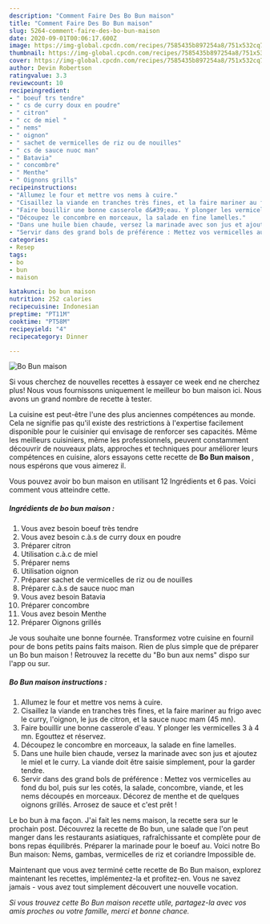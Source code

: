 ```yaml
---
description: "Comment Faire Des Bo Bun maison"
title: "Comment Faire Des Bo Bun maison"
slug: 5264-comment-faire-des-bo-bun-maison
date: 2020-09-01T00:06:17.600Z
image: https://img-global.cpcdn.com/recipes/7585435b897254a8/751x532cq70/bo-bun-maison-photo-principale-de-la-recette.jpg
thumbnail: https://img-global.cpcdn.com/recipes/7585435b897254a8/751x532cq70/bo-bun-maison-photo-principale-de-la-recette.jpg
cover: https://img-global.cpcdn.com/recipes/7585435b897254a8/751x532cq70/bo-bun-maison-photo-principale-de-la-recette.jpg
author: Devin Robertson
ratingvalue: 3.3
reviewcount: 10
recipeingredient:
- " boeuf trs tendre"
- " cs de curry doux en poudre"
- " citron"
- " cc de miel "
- " nems"
- " oignon"
- " sachet de vermicelles de riz ou de nouilles"
- " cs de sauce nuoc man"
- " Batavia"
- " concombre"
- " Menthe"
- " Oignons grills"
recipeinstructions:
- "Allumez le four et mettre vos nems à cuire.⁣"
- "Cisaillez la viande en tranches très fines, et la faire mariner au frigo avec le curry, l&#39;oignon, le jus de citron, et la sauce nuoc mam (45 mn).⁣"
- "Faire bouillir une bonne casserole d&#39;eau. Y plonger les vermicelles 3 à 4 mn. Egouttez et réservez.⁣"
- "Découpez le concombre en morceaux, la salade en fine lamelles.⁣"
- "Dans une huile bien chaude, versez la marinade avec son jus et ajoutez le miel et le curry. La viande doit être saisie simplement, pour la garder tendre.⁣"
- "Servir dans des grand bols de préférence : Mettez vos vermicelles au fond du bol, puis sur les cotés, la salade, concombre, viande, et les nems découpés en morceaux. Décorez de menthe et de quelques oignons grillés. Arrosez de sauce et c&#39;est prêt !⁣"
categories:
- Resep
tags:
- bo
- bun
- maison

katakunci: bo bun maison 
nutrition: 252 calories
recipecuisine: Indonesian
preptime: "PT11M"
cooktime: "PT58M"
recipeyield: "4"
recipecategory: Dinner

---
```



![Bo Bun maison](https://img-global.cpcdn.com/recipes/7585435b897254a8/751x532cq70/bo-bun-maison-photo-principale-de-la-recette.jpg)

Si vous cherchez de nouvelles recettes à essayer ce week end ne cherchez plus! Nous vous fournissons uniquement le meilleur bo bun maison ici. Nous avons un grand nombre de recette à tester.

La cuisine est peut-être l'une des plus anciennes compétences au monde. Cela ne signifie pas qu'il existe des restrictions à l'expertise facilement disponible pour le cuisinier qui envisage de renforcer ses capacités. Même les meilleurs cuisiniers, même les professionnels, peuvent constamment découvrir de nouveaux plats, approches et techniques pour améliorer leurs compétences en cuisine, alors essayons cette recette de <strong> Bo Bun maison </strong>, nous espérons que vous aimerez il.

<!--inarticleads1-->

Vous pouvez avoir bo bun maison en utilisant 12 Ingrédients et 6 pas. Voici comment vous atteindre cette.

##### Ingrédients de bo bun maison :

1. Vous avez besoin  boeuf très tendre⁣
1. Vous avez besoin  c.à.s de curry doux en poudre⁣
1. Préparer  citron⁣
1. Utilisation  c.à.c de miel ⁣
1. Préparer  nems⁣
1. Utilisation  oignon⁣
1. Préparer  sachet de vermicelles de riz ou de nouilles⁣
1. Préparer  c.à.s de sauce nuoc man⁣
1. Vous avez besoin  Batavia⁣
1. Préparer  concombre⁣
1. Vous avez besoin  Menthe⁣
1. Préparer  Oignons grillés⁣


Je vous souhaite une bonne fournée. Transformez votre cuisine en fournil pour de bons petits pains faits maison. Rien de plus simple que de préparer un Bo bun maison ! Retrouvez la recette du &#34;Bo bun aux nems&#34; dispo sur l&#39;app ou sur. 

<!--inarticleads2-->

##### Bo Bun maison instructions :

1. Allumez le four et mettre vos nems à cuire.⁣
1. Cisaillez la viande en tranches très fines, et la faire mariner au frigo avec le curry, l&#39;oignon, le jus de citron, et la sauce nuoc mam (45 mn).⁣
1. Faire bouillir une bonne casserole d&#39;eau. Y plonger les vermicelles 3 à 4 mn. Egouttez et réservez.⁣
1. Découpez le concombre en morceaux, la salade en fine lamelles.⁣
1. Dans une huile bien chaude, versez la marinade avec son jus et ajoutez le miel et le curry. La viande doit être saisie simplement, pour la garder tendre.⁣
1. Servir dans des grand bols de préférence : Mettez vos vermicelles au fond du bol, puis sur les cotés, la salade, concombre, viande, et les nems découpés en morceaux. Décorez de menthe et de quelques oignons grillés. Arrosez de sauce et c&#39;est prêt !⁣


Le bo bun à ma façon. J&#39;ai fait les nems maison, la recette sera sur le prochain post. Découvrez la recette de Bo bun, une salade que l&#39;on peut manger dans les restaurants asiatiques, rafraîchissante et complète pour de bons repas équilibrés. Préparer la marinade pour le boeuf au. Voici notre Bo Bun maison: Nems, gambas, vermicelles de riz et coriandre Impossible de. 

<!--inarticleads1-->

<p>
Maintenant que vous avez terminé cette recette de Bo Bun maison, explorez maintenant les recettes, implémentez-la et profitez-en. Vous ne savez jamais - vous avez tout simplement découvert une nouvelle vocation.
</p>

<p>
<i>Si vous trouvez cette Bo Bun maison recette utile, partagez-la avec vos amis proches ou votre famille, merci et bonne chance.</i>
</p>
